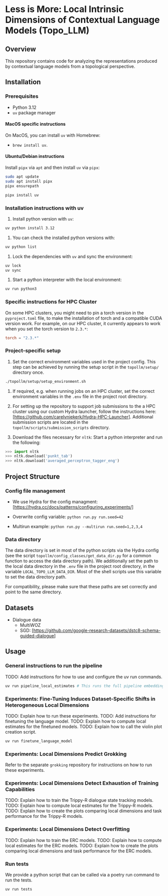 # Less is More: Local Intrinsic Dimensions of Contextual Language Models (Topo_LLM)

## Overview

This repository contains code for analyzing the representations produced by contextual language models from a topological perspective.

## Installation

### Prerequisites

- Python 3.12
- `uv` package manager

#### MacOS specific instructions

On MacOS, you can install `uv` with Homebrew:

- `brew install uv`.

#### Ubuntu/Debian instructions

Install `pipx` via `apt` and then install `uv` via `pipx`:

```bash
sudo apt update
sudo apt install pipx
pipx ensurepath

pipx install uv
```

### Installation instructions with uv

1. Install python version with `uv`:

```bash
uv python install 3.12
```

1. You can check the installed python versions with:

```bash
uv python list
```

1. Lock the dependencies with `uv` and sync the environment:

```bash
uv lock
uv sync
```

1. Start a python interpreter with the local environment:

```bash
uv run python3
```

### Specific instructions for HPC Cluster

On some HPC clusters, you might need to pin a torch version in the `pyproject.toml` file, to make the installation of torch and a compatible CUDA version work.
For example, on our HPC cluster, it currently appears to work when you set the torch version to `2.3.*`:

```toml
torch = "2.3.*"
```

### Project-specific setup

1. Set the correct environment variables used in the project config.
This step can be achieved by running the setup script in the `topollm/setup/` directory once.

```bash
./topollm/setup/setup_environment.sh
```

1. If required, e.g. when running jobs on an HPC cluster, set the correct environment variables in the `.env` file in the project root directory.

2. For setting up the repository to support job submissions to the a HPC cluster using our custom Hydra launcher, follow the instructions here: [https://github.com/carelvniekerk/Hydra-HPC-Launcher]. Additional submission scripts are located in the `topollm/scripts/submission_scripts` directory.

3. Download the files necessary for `nltk`: Start a python interpreter and run the following:

```python
>>> import nltk
>>> nltk.download('punkt_tab')
>>> nltk.download('averaged_perceptron_tagger_eng')
```

## Project Structure

### Config file management

- We use Hydra for the config managment:
  [https://hydra.cc/docs/patterns/configuring_experiments/]

- Overwrite config variable:
  `python run.py run.seed=42`

- Multirun example:
  `python run.py --multirun run.seed=1,2,3,4`

### Data directory

The data directory is set in most of the python scripts via the Hydra config (see the script `topollm/config_classes/get_data_dir.py` for a common function to access the data directory path).
We additionally set the path to the local data directory in the `.env` file in the project root directory, in the variable `LOCAL_TOPO_LLM_DATA_DIR`.
Most of the shell scripts use this variable to set the data directory path.

For compatibility, please make sure that these paths are set correctly and point to the same directory.

## Datasets

- Dialogue data
  - MultiWOZ
  - SGD:
    [https://github.com/google-research-datasets/dstc8-schema-guided-dialogue]

## Usage

### General instructions to run the pipeline

TODO: Add instructions for how to use and configure the uv run commands.

```bash
uv run pipeline_local_estimates # This runs the full pipeline embedding -> embeddings_data_prep -> compute local estimates
```

### Experiments: Fine-Tuning Induces Dataset-Specific Shifts in Heterogeneous Local Dimensions

TODO: Explain how to run these experiments.
TODO: Add instructions for finetuning the language model.
TODO: Explain how to compute local estimates for the finetuned models.
TODO: Explain how to call the violin plot creation script.

```bash
uv run finetune_language_model
```

### Experiments: Local Dimensions Predict Grokking

Refer to the separate `grokking` repository for instructions on how to run these experiments.

### Experiments: Local Dimensions Detect Exhaustion of Training Capabilities

TODO: Explain how to train the Trippy-R dialogue state tracking models.
TODO: Explain how to compute local estimates for the Trippy-R models.
TODO: Explain how to create the plots comparing local dimensions and task performance for the Trippy-R models.

### Experiments: Local Dimensions Detect Overfitting

TODO: Explain how to train the ERC models.
TODO: Explain how to compute local estimates for the ERC models.
TODO: Explain how to create the plots comparing local dimensions and task performance for the ERC models.

### Run tests

We provide a python script that can be called via a poetry run command to run the tests.

```bash
uv run tests
```
